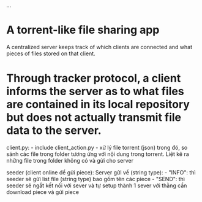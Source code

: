 
...
# A torrent-like file sharing app
A centralized server keeps track of which clients are connected and what pieces of files stored on that client. 

Through tracker protocol, a client informs the server as to what files are contained in its local repository but does not actually transmit file data to the server.
=======
client.py:
    - include client_action.py
    - xử lý file torrent (json) trong đó, so sánh các file trong folder tương ứng với nội dung trong torrent. Liệt kê ra những file trong folder không có và gửi cho server

seeder (client online để gửi piece): 
	Server gửi về (string type):
	- "INFO": thì seeder sẽ gửi list file (string type) bao gồm tên các piece
	- "SEND": thì seeder sẽ ngắt kết nối với sever và tự setup thành 1 sever với thằng cần download piece và gửi piece

